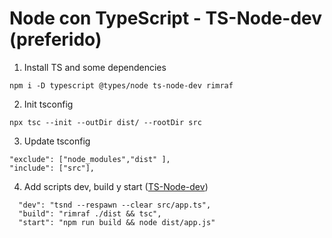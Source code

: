 # Node con TypeScript - TS-Node-dev (preferido)

1. Install TS and some dependencies
```
npm i -D typescript @types/node ts-node-dev rimraf
```
2. Init tsconfig
```
npx tsc --init --outDir dist/ --rootDir src
```
3. Update tsconfig
```
"exclude": ["node_modules","dist" ],
"include": ["src"],
``` 
4. Add scripts dev, build y start ([TS-Node-dev](https://www.npmjs.com/package/ts-node-dev))
```
  "dev": "tsnd --respawn --clear src/app.ts",
  "build": "rimraf ./dist && tsc",
  "start": "npm run build && node dist/app.js"
```
